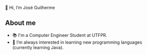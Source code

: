 👋 Hi, I’m José Guilherme

## About me
- 📚 I'm a Computer Engineer Student at UTFPR.
- 💎 I’m always interested in learning new programming languages (currently learning Java).
<!---
jguih/jguih is a ✨ special ✨ repository because its `README.md` (this file) appears on your GitHub profile.
You can click the Preview link to take a look at your changes.
--->
